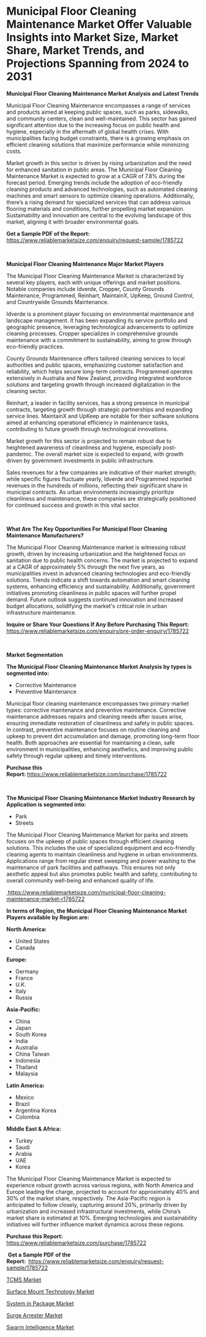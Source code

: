 <p><h1>Municipal Floor Cleaning Maintenance Market Offer Valuable Insights into Market Size, Market Share, Market Trends, and Projections Spanning from 2024 to 2031</h1></p><p><strong>Municipal Floor Cleaning Maintenance Market Analysis and Latest Trends</strong></p>
<p><p>Municipal Floor Cleaning Maintenance encompasses a range of services and products aimed at keeping public spaces, such as parks, sidewalks, and community centers, clean and well-maintained. This sector has gained significant attention due to the increasing focus on public health and hygiene, especially in the aftermath of global health crises. With municipalities facing budget constraints, there is a growing emphasis on efficient cleaning solutions that maximize performance while minimizing costs.</p><p>Market growth in this sector is driven by rising urbanization and the need for enhanced sanitation in public areas. The Municipal Floor Cleaning Maintenance Market is expected to grow at a CAGR of 7.8% during the forecast period. Emerging trends include the adoption of eco-friendly cleaning products and advanced technologies, such as automated cleaning machines and smart sensors to optimize cleaning operations. Additionally, there’s a rising demand for specialized services that can address various flooring materials and conditions, further propelling market expansion. Sustainability and innovation are central to the evolving landscape of this market, aligning it with broader environmental goals.</p></p>
<p><strong>Get a Sample PDF of the Report:&nbsp;</strong> <a href="https://www.reliablemarketsize.com/enquiry/request-sample/1785722?utm_campaign=1840&utm_medium=2&utm_source=Github&utm_content=ia&utm_term=19122024&utm_id=municipal-floor-cleaning-maintenance">https://www.reliablemarketsize.com/enquiry/request-sample/1785722</a></p>
<p>&nbsp;</p>
<p><strong>Municipal Floor Cleaning Maintenance Major Market Players</strong></p>
<p><p>The Municipal Floor Cleaning Maintenance Market is characterized by several key players, each with unique offerings and market positions. Notable companies include Idverde, Cropper, County Grounds Maintenance, Programmed, Reinhart, MaintainX, UpKeep, Ground Control, and Countrywide Grounds Maintenance. </p><p>Idverde is a prominent player focusing on environmental maintenance and landscape management. It has been expanding its service portfolio and geographic presence, leveraging technological advancements to optimize cleaning processes. Cropper specializes in comprehensive grounds maintenance with a commitment to sustainability, aiming to grow through eco-friendly practices.</p><p>County Grounds Maintenance offers tailored cleaning services to local authorities and public spaces, emphasizing customer satisfaction and reliability, which helps secure long-term contracts. Programmed operates extensively in Australia and New Zealand, providing integrated workforce solutions and targeting growth through increased digitalization in the cleaning sector.</p><p>Reinhart, a leader in facility services, has a strong presence in municipal contracts, targeting growth through strategic partnerships and expanding service lines. MaintainX and UpKeep are notable for their software solutions aimed at enhancing operational efficiency in maintenance tasks, contributing to future growth through technological innovations.</p><p>Market growth for this sector is projected to remain robust due to heightened awareness of cleanliness and hygiene, especially post-pandemic. The overall market size is expected to expand, with growth driven by government investments in public infrastructure.</p><p>Sales revenues for a few companies are indicative of their market strength; while specific figures fluctuate yearly, Idverde and Programmed reported revenues in the hundreds of millions, reflecting their significant share in municipal contracts. As urban environments increasingly prioritize cleanliness and maintenance, these companies are strategically positioned for continued success and growth in this vital sector.</p></p>
<p>&nbsp;</p>
<p><strong>What Are The Key Opportunities For Municipal Floor Cleaning Maintenance Manufacturers?</strong></p>
<p><p>The Municipal Floor Cleaning Maintenance market is witnessing robust growth, driven by increasing urbanization and the heightened focus on sanitation due to public health concerns. The market is projected to expand at a CAGR of approximately 5% through the next five years, as municipalities invest in advanced cleaning technologies and eco-friendly solutions. Trends indicate a shift towards automation and smart cleaning systems, enhancing efficiency and sustainability. Additionally, government initiatives promoting cleanliness in public spaces will further propel demand. Future outlook suggests continued innovation and increased budget allocations, solidifying the market's critical role in urban infrastructure maintenance.</p></p>
<p><strong>Inquire or Share Your Questions If Any Before Purchasing This Report:</strong> <a href="https://www.reliablemarketsize.com/enquiry/pre-order-enquiry/1785722?utm_campaign=1840&utm_medium=2&utm_source=Github&utm_content=ia&utm_term=19122024&utm_id=municipal-floor-cleaning-maintenance">https://www.reliablemarketsize.com/enquiry/pre-order-enquiry/1785722</a></p>
<p>&nbsp;</p>
<p><strong>Market Segmentation</strong></p>
<p><strong>The Municipal Floor Cleaning Maintenance Market Analysis by types is segmented into:</strong></p>
<p><ul><li>Corrective Maintenance</li><li>Preventive Maintenance</li></ul></p>
<p><p>Municipal floor cleaning maintenance encompasses two primary market types: corrective maintenance and preventive maintenance. Corrective maintenance addresses repairs and cleaning needs after issues arise, ensuring immediate restoration of cleanliness and safety in public spaces. In contrast, preventive maintenance focuses on routine cleaning and upkeep to prevent dirt accumulation and damage, promoting long-term floor health. Both approaches are essential for maintaining a clean, safe environment in municipalities, enhancing aesthetics, and improving public safety through regular upkeep and timely interventions.</p></p>
<p><strong>Purchase this Report:&nbsp;</strong><a href="https://www.reliablemarketsize.com/purchase/1785722?utm_campaign=1840&utm_medium=2&utm_source=Github&utm_content=ia&utm_term=19122024&utm_id=municipal-floor-cleaning-maintenance">https://www.reliablemarketsize.com/purchase/1785722</a></p>
<p>&nbsp;</p>
<p><strong>The Municipal Floor Cleaning Maintenance Market Industry Research by Application is segmented into:</strong></p>
<p><ul><li>Park</li><li>Streets</li></ul></p>
<p><p>The Municipal Floor Cleaning Maintenance Market for parks and streets focuses on the upkeep of public spaces through efficient cleaning solutions. This includes the use of specialized equipment and eco-friendly cleaning agents to maintain cleanliness and hygiene in urban environments. Applications range from regular street sweeping and power washing to the maintenance of park facilities and pathways. This ensures not only aesthetic appeal but also promotes public health and safety, contributing to overall community well-being and enhanced quality of life.</p></p>
<p><a href="https://www.reliablemarketsize.com/municipal-floor-cleaning-maintenance-market-r1785722?utm_campaign=1840&utm_medium=2&utm_source=Github&utm_content=ia&utm_term=19122024&utm_id=municipal-floor-cleaning-maintenance">&nbsp;https://www.reliablemarketsize.com/municipal-floor-cleaning-maintenance-market-r1785722</a></p>
<p><strong>In terms of Region, the Municipal Floor Cleaning Maintenance Market Players available by Region are:</strong></p>
<p>
    <p> <strong> North America: </strong>
        <ul>
            <li>United States</li>
            <li>Canada</li>
        </ul>
        </p> 
    <p> <strong> Europe: </strong>
        <ul>
            <li>Germany</li>
            <li>France</li>
            <li>U.K.</li>
            <li>Italy</li>
            <li>Russia</li>
        </ul>
        </p> 
    <p> <strong> Asia-Pacific: </strong>
        <ul>
            <li>China</li>
            <li>Japan</li>
            <li>South Korea</li>
            <li>India</li>
            <li>Australia</li>
            <li>China Taiwan</li>
            <li>Indonesia</li>
            <li>Thailand</li>
            <li>Malaysia</li>
        </ul>
        </p> 
    <p> <strong> Latin America: </strong>
        <ul>
            <li>Mexico</li>
            <li>Brazil</li>
            <li>Argentina Korea</li>
            <li>Colombia</li>
        </ul>
        </p> 
    <p> <strong> Middle East & Africa: </strong>
        <ul>
            <li>Turkey</li>
            <li>Saudi</li>
            <li>Arabia</li>
            <li>UAE</li>
            <li>Korea</li>
        </ul>
    </p>
    </p>
<p><p>The Municipal Floor Cleaning Maintenance Market is expected to experience robust growth across various regions, with North America and Europe leading the charge, projected to account for approximately 40% and 30% of the market share, respectively. The Asia-Pacific region is anticipated to follow closely, capturing around 20%, primarily driven by urbanization and increased infrastructural investments, while China’s market share is estimated at 10%. Emerging technologies and sustainability initiatives will further influence market dynamics across these regions.</p></p>
<p><strong>Purchase this Report: </strong><a href="https://www.reliablemarketsize.com/purchase/1785722?utm_campaign=1840&utm_medium=2&utm_source=Github&utm_content=ia&utm_term=19122024&utm_id=municipal-floor-cleaning-maintenance">https://www.reliablemarketsize.com/purchase/1785722</a></p>
<p>&nbsp;<strong>Get a Sample PDF of the Report:&nbsp;&nbsp;</strong><a href="https://www.reliablemarketsize.com/enquiry/request-sample/1785722?utm_campaign=1840&utm_medium=2&utm_source=Github&utm_content=ia&utm_term=19122024&utm_id=municipal-floor-cleaning-maintenance">https://www.reliablemarketsize.com/enquiry/request-sample/1785722</a></p>
<p><strong></strong></p>
<p><p><a href="https://www.linkedin.com/pulse/competitive-landscape-key-trends-tcms-market-detailed-analysis-6june?utm_campaign=1840&utm_medium=2&utm_source=Github&utm_content=ia&utm_term=19122024&utm_id=municipal-floor-cleaning-maintenance">TCMS Market</a></p><p><a href="https://www.linkedin.com/pulse/regulatory-landscape-its-influence-global-surface-mount-xfmte?utm_campaign=1840&utm_medium=2&utm_source=Github&utm_content=ia&utm_term=19122024&utm_id=municipal-floor-cleaning-maintenance">Surface Mount Technology Market</a></p><p><a href="https://www.linkedin.com/pulse/system-package-industry-report-market-share-growth-trends-pe8xe?utm_campaign=1840&utm_medium=2&utm_source=Github&utm_content=ia&utm_term=19122024&utm_id=municipal-floor-cleaning-maintenance">System in Package Market</a></p><p><a href="https://www.linkedin.com/pulse/growth-global-surge-arrester-market-ananticipated103-projection-wu19e?utm_campaign=1840&utm_medium=2&utm_source=Github&utm_content=ia&utm_term=19122024&utm_id=municipal-floor-cleaning-maintenance">Surge Arrester Market</a></p><p><a href="https://www.linkedin.com/pulse/swarm-intelligence-industry-analysis-market-size-growing-ydqye?utm_campaign=1840&utm_medium=2&utm_source=Github&utm_content=ia&utm_term=19122024&utm_id=municipal-floor-cleaning-maintenance">Swarm Intelligence Market</a></p></p>